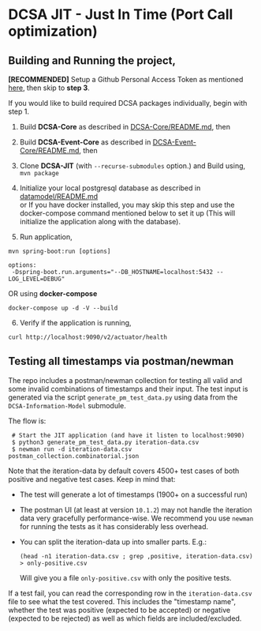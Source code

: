 # DCSA JIT - Just In Time (Port Call optimization)

Building and Running the project,
-------------------------------------
**[RECOMMENDED]**
Setup a Github Personal Access Token as mentioned [here](https://github.com/dcsaorg/DCSA-Core/blob/master/README.md#how-to-use-dcsa-core-packages), then skip to **step 3**.

If you would like to build required DCSA packages individually, begin with step 1.

1) Build **DCSA-Core** as described in [DCSA-Core/README.md](https://github.com/dcsaorg/DCSA-Core/blob/master/README.md#to-build-manually-run), then

2) Build **DCSA-Event-Core** as described in [DCSA-Event-Core/README.md](https://github.com/dcsaorg/DCSA-Event-Core/blob/master/README.md#to-build-manually-run), then

3) Clone **DCSA-JIT** (with ``--recurse-submodules`` option.) and Build using, ``mvn package``

4) Initialize your local postgresql database as described in [datamodel/README.md](https://github.com/dcsaorg/DCSA-Information-Model/blob/master/README.md) \
   or If you have docker installed, you may skip this step and use the docker-compose command mentioned below to set it up (This will initialize the application along with the database).

5) Run application,
```
mvn spring-boot:run [options]

options:
 -Dspring-boot.run.arguments="--DB_HOSTNAME=localhost:5432 --LOG_LEVEL=DEBUG"
 ```

OR using **docker-compose**

```
docker-compose up -d -V --build
```

6) Verify if the application is running,
```
curl http://localhost:9090/v2/actuator/health
```


Testing all timestamps via postman/newman
-----------------------------------------

The repo includes a postman/newman collection for testing all
valid and some invalid combinations of timestamps and their
input.  The test input is generated via the script
`generate_pm_test_data.py` using data from the
`DCSA-Information-Model` submodule.

The flow is:

     # Start the JIT application (and have it listen to localhost:9090)
     $ python3 generate_pm_test_data.py iteration-data.csv
     $ newman run -d iteration-data.csv postman_collection.combinatorial.json

Note that the iteration-data by default covers 4500+ test cases of both
positive and negative test cases. Keep in mind that:

 * The test will generate a lot of timestamps (1900+ on a successful run)
 * The postman UI (at least at version `10.1.2`) may not handle the iteration
   data very gracefully performance-wise.  We recommend you use `newman`
   for running the tests as it has considerably less overhead.
 * You can split the iteration-data up into smaller parts.  E.g.:

       (head -n1 iteration-data.csv ; grep ,positive, iteration-data.csv) > only-positive.csv

   Will give you a file `only-positive.csv` with only the positive tests.

If a test fail, you can read the corresponding row in the `iteration-data.csv`
file to see what the test covered.  This includes the "timestamp name",
whether the test was positive (expected to be accepted) or negative (expected
to be rejected) as well as which fields are included/excluded.

